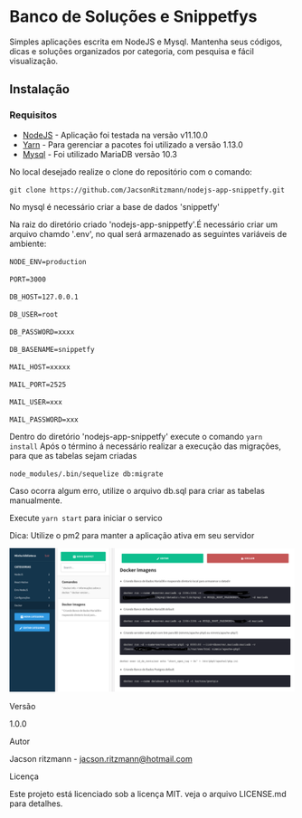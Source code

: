 # Banco de Soluções e Snippetfys

Simples aplicações escrita em NodeJS e Mysql.
Mantenha seus códigos, dicas e soluções organizados por categoria, com pesquisa e fácil visualização.

## Instalação

### Requisitos

- [NodeJS](https://nodejs.org/en/) - Aplicação foi testada na versão v11.10.0
- [Yarn](https://yarnpkg.com/pt-BR/) - Para gerenciar a pacotes foi utilizado a versão 1.13.0
- [Mysql](https://mariadb.org) - Foi utilizado MariaDB versão 10.3

No local desejado realize o clone do repositório com o comando:

`git clone https://github.com/JacsonRitzmann/nodejs-app-snippetfy.git`

No mysql é necessário criar a base de dados 'snippetfy'

Na raiz do diretório criado 'nodejs-app-snippetfy'.É necessário criar um arquivo chamdo '.env', no qual será armazenado as seguintes variáveis de ambiente:

`NODE_ENV=production`

`PORT=3000`

`DB_HOST=127.0.0.1`

`DB_USER=root`

`DB_PASSWORD=xxxx`

`DB_BASENAME=snippetfy`

`MAIL_HOST=xxxxx`

`MAIL_PORT=2525`

`MAIL_USER=xxx`

`MAIL_PASSWORD=xxx`

Dentro do diretório 'nodejs-app-snippetfy' execute o comando `yarn install`
Após o término á necessário realizar a execução das migrações, para que as tabelas sejam criadas

`node_modules/.bin/sequelize db:migrate`

Caso ocorra algum erro, utilize o arquivo db.sql para criar as tabelas manualmente.

Execute `yarn start` para iniciar o servico

Dica:
Utilize o pm2 para manter a aplicação ativa em seu servidor

![alt text](https://github.com/JacsonRitzmann/nodejs-app-snippetfy/blob/master/screenshot.png)

Versão

1.0.0

Autor

Jacson ritzmann - jacson.ritzmann@hotmail.com

Licença

Este projeto está licenciado sob a licença MIT. veja o arquivo LICENSE.md para detalhes.
